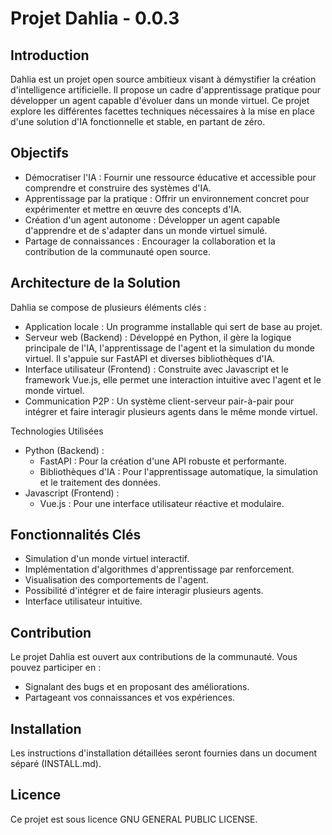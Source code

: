 # Projet Dahlia - 0.0.3

## Introduction

Dahlia est un projet open source ambitieux visant à démystifier la création d'intelligence artificielle. Il propose un cadre d'apprentissage pratique pour développer un agent capable d'évoluer dans un monde virtuel. Ce projet explore les différentes facettes techniques nécessaires à la mise en place d'une solution d'IA fonctionnelle et stable, en partant de zéro.

## Objectifs

- Démocratiser l'IA : Fournir une ressource éducative et accessible pour comprendre et construire des systèmes d'IA.
- Apprentissage par la pratique : Offrir un environnement concret pour expérimenter et mettre en œuvre des concepts d'IA.
- Création d'un agent autonome : Développer un agent capable d'apprendre et de s'adapter dans un monde virtuel simulé.
- Partage de connaissances : Encourager la collaboration et la contribution de la communauté open source.

## Architecture de la Solution

Dahlia se compose de plusieurs éléments clés :

- Application locale : Un programme installable qui sert de base au projet.
- Serveur web (Backend) : Développé en Python, il gère la logique principale de l'IA, l'apprentissage de l'agent et la simulation du monde virtuel. Il s'appuie sur FastAPI et diverses bibliothèques d'IA.
- Interface utilisateur (Frontend) : Construite avec Javascript et le framework Vue.js, elle permet une interaction intuitive avec l'agent et le monde virtuel.
- Communication P2P : Un système client-serveur pair-à-pair pour intégrer et faire interagir plusieurs agents dans le même monde virtuel.

Technologies Utilisées

- Python (Backend) :
    - FastAPI : Pour la création d'une API robuste et performante.
    - Bibliothèques d'IA : Pour l'apprentissage automatique, la simulation et le traitement des données.
- Javascript (Frontend) :
    - Vue.js : Pour une interface utilisateur réactive et modulaire.

## Fonctionnalités Clés

- Simulation d'un monde virtuel interactif.
- Implémentation d'algorithmes d'apprentissage par renforcement.
- Visualisation des comportements de l'agent.
- Possibilité d'intégrer et de faire interagir plusieurs agents.
- Interface utilisateur intuitive.

## Contribution

Le projet Dahlia est ouvert aux contributions de la communauté. Vous pouvez participer en :

- Signalant des bugs et en proposant des améliorations.
- Partageant vos connaissances et vos expériences.

## Installation

Les instructions d'installation détaillées seront fournies dans un document séparé (INSTALL.md).

## Licence

Ce projet est sous licence GNU GENERAL PUBLIC LICENSE.